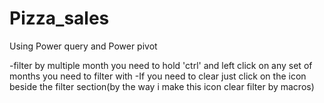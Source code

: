 # Pizza_sales
 Using Power query and Power pivot

-filter by multiple month you need to hold 'ctrl' and left click on any set of months you need to filter with
-If you need to clear just click on the icon beside the filter section(by the way i make this icon clear filter by macros)
